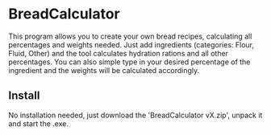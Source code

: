 # BreadCalculator

This program allows you to create your own bread recipes, calculating all percentages and weights needed. Just add ingredients (categories: Flour, Fluid, Other) and the tool calculates hydration rations and all other percentages. You can also simple type in your desired percentage of the ingredient and the weights will be calculated accordingly. 

## Install

No installation needed, just download the 'BreadCalculator vX.zip', unpack it and start the .exe.



